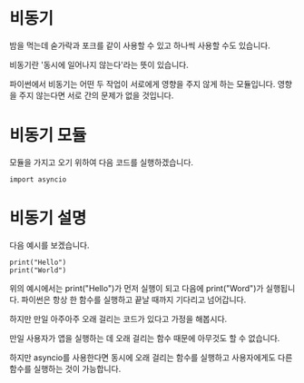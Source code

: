 # 비동기
밤을 먹는데 숟가락과 포크를 같이 사용할 수 있고 하나씩 사용할 수도 있습니다.

비동기란 '동시에 일어나지 않는다'라는 뜻이 있습니다.

파이썬에서 비동기는 어떤 두 작업이 서로에게 영향을 주지 않게 하는 모듈입니다. 영향을 주지 않는다면 서로 간의 문제가 없을 것입니다.

# 비동기 모듈
모듈을 가지고 오기 위하여 다음 코드를 실행하겠습니다.

```
import asyncio
```

# 비동기 설명
다음 예시를 보겠습니다.

```
print("Hello")
print("World")
```

위의 예시에서는 print("Hello")가 먼저 실행이 되고 다음에 print("Word")가 실행됩니다. 파이썬은 항상 한 함수를 실행하고 끝날 때까지 기다리고 넘어갑니다.

하지만 만일 아주아주 오래 걸리는 코드가 있다고 가정을 해봅시다.

만일 사용자가 앱을 실행하는 데 오래 걸리는 함수 때문에 아무것도 할 수 없습니다.

하지만 asyncio를 사용한다면 동시에 오래 걸리는 함수를 실행하고 사용자에게도 다른 함수를 실행하는 것이 가능합니다.
